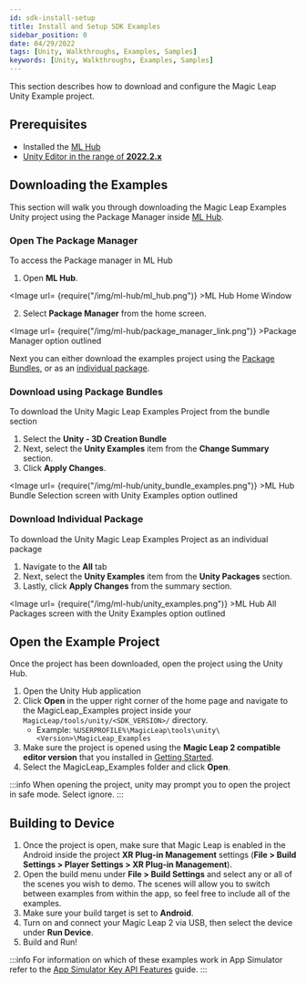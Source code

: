 ```yaml
---
id: sdk-install-setup
title: Install and Setup SDK Examples
sidebar_position: 0
date: 04/29/2022
tags: [Unity, Walkthroughs, Examples, Samples]
keywords: [Unity, Walkthroughs, Examples, Samples]
---
```


This section describes how to download and configure the Magic Leap Unity Example project.

## Prerequisites

- Installed the [ML Hub](/versioned_docs/version-14-Jun-2023/versioned_docs/version-14-Jun-2023/guides/getting-started/install-the-tools.md)
- [Unity Editor in the range of **2022.2.x**](/versioned_docs/version-14-Jun-2023/versioned_docs/version-14-Jun-2023/guides/unity/getting-started/install-the-tools.md#install-unity-editor)

## Downloading the Examples

This section will walk you through downloading the Magic Leap Examples Unity project using the Package Manager inside [ML Hub](/versioned_docs/version-14-Jun-2023/versioned_docs/version-14-Jun-2023/guides/getting-started/install-the-tools.md).

### Open The Package Manager

To access the Package manager in ML Hub

1. Open **ML Hub**.

<Image url= {require("/img/ml-hub/ml_hub.png")} >ML Hub Home Window</Image>

2. Select **Package Manager** from the home screen.

<Image url= {require("/img/ml-hub/package_manager_link.png")} >Package Manager option outlined</Image>

Next you can either download the examples project using the [Package Bundles](#download-using-package-bundles), or as an [individual package](#download-individual-package).

### Download using Package Bundles

To download the Unity Magic Leap Examples Project from the bundle section

1. Select the **Unity - 3D Creation Bundle**
2. Next, select the **Unity Examples** item from the **Change Summary** section.
3. Click **Apply Changes**.

<Image url= {require("/img/ml-hub/unity_bundle_examples.png")} >ML Hub Bundle Selection screen with Unity Examples option outlined</Image>

### Download Individual Package

To download the Unity Magic Leap Examples Project as an individual package

1. Navigate to the **All** tab
2. Next, select the **Unity Examples** item from the **Unity Packages** section.
3. Lastly, click **Apply Changes** from the summary section.

<Image url= {require("/img/ml-hub/unity_examples.png")} >ML Hub All Packages screen with the Unity Examples option outlined</Image>

## Open the Example Project

Once the project has been downloaded, open the project using the Unity Hub.

1. Open the Unity Hub application
2. Click **Open** in the upper right corner of the home page and navigate to the MagicLeap_Examples project inside your `MagicLeap/tools/unity/<SDK_VERSION>/` directory.
   - Example: `%USERPROFILE%\MagicLeap\tools\unity\<Version>\MagicLeap_Examples`
3. Make sure the project is opened using the **Magic Leap 2 compatible editor version** that you installed in [Getting Started](/versioned_docs/version-14-Jun-2023/versioned_docs/version-14-Jun-2023/guides/unity/getting-started/install-the-tools.md#install-unity-editor).
4. Select the MagicLeap_Examples folder and click **Open**.

:::info
When opening the project, unity may prompt you to open the project in safe mode. Select ignore.
:::

## Building to Device

1. Once the project is open, make sure that Magic Leap is enabled in the Android inside the project **XR Plug-in Management** settings (**File > Build Settings > Player Settings > XR Plug-in Management**).
2. Open the build menu under **File > Build Settings** and select any or all of the scenes you wish to demo. The scenes will allow you to switch between examples from within the app, so feel free to include all of the examples.
3. Make sure your build target is set to **Android**.
4. Turn on and connect your Magic Leap 2 via USB, then select the device under **Run Device**.
5. Build and Run!

:::info
For information on which of these examples work in App Simulator refer to the [App Simulator Key API Features](/versioned_docs/version-14-Jun-2023/versioned_docs/version-14-Jun-2023/guides/developer-tools/app-sim/app-simulator.md) guide.
:::
